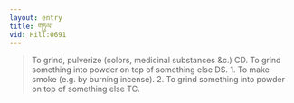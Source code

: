 ```yaml
---
layout: entry
title: གཏུལ་
vid: Hill:0691
---
```

> To grind, pulverize (colors, medicinal substances &c.) CD. To grind something into powder on top of something else DS. 1. To make smoke (e.g. by burning incense). 2. To grind something into powder on top of something else TC.
